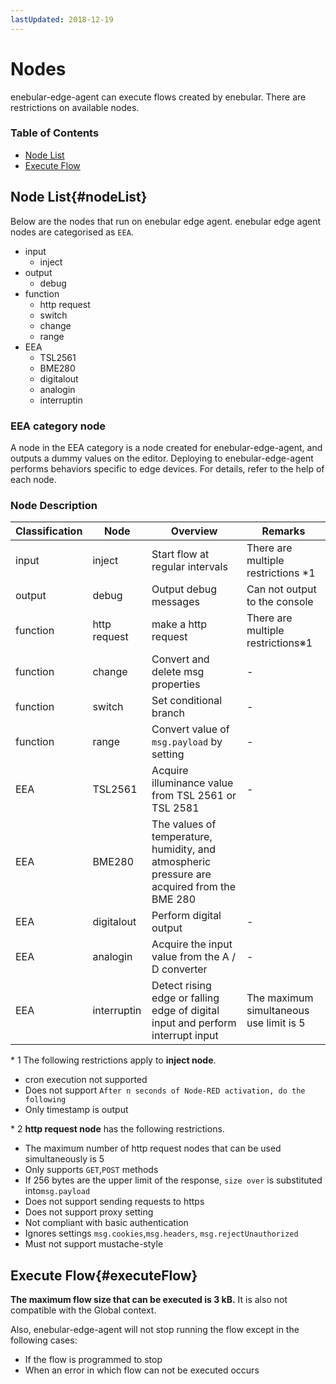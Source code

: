 ```yaml
---
lastUpdated: 2018-12-19
---
```


# Nodes

enebular-edge-agent can execute flows created by enebular.
There are restrictions on available nodes.

### Table of Contents

-   [Node List](#nodeList)
-   [Execute Flow](#executeFlow)

## Node List{#nodeList}

Below are the nodes that run on enebular edge agent.
enebular edge agent nodes are categorised as `EEA`.

-   input
    -   inject
-   output
    -   debug
-   function
    -   http request
    -   switch
    -   change
    -   range
-   EEA
    -   TSL2561
    -   BME280
    -   digitalout
    -   analogin
    -   interruptin

### EEA category node

A node in the EEA category is a node created for enebular-edge-agent, and outputs a dummy values on the editor.
Deploying to enebular-edge-agent performs behaviors specific to edge devices.
For details, refer to the help of each node.

### Node Description

| Classification | Node | Overview | Remarks |
| --- | --- | --- | --- |
| input          | inject       | Start flow at regular intervals                                                               | There are multiple restrictions *1     |
| output         | debug        | Output debug messages                                                                         | Can not output to the console           |
| function       | http request | make a http request                                                                           | There are multiple restrictions※1       |
| function       | change       | Convert and delete msg properties                                                             | -                                       |
| function       | switch       | Set conditional branch                                                                        | -                                       |
| function       | range        | Convert value of `msg.payload` by setting                                                     | -                                       |
| EEA            | TSL2561      | Acquire illuminance value from TSL 2561 or TSL 2581                                           | -                                       |
| EEA            | BME280       | The values ​​of temperature, humidity, and atmospheric pressure are acquired from the BME 280 |                                         |
| EEA            | digitalout   | Perform digital output                                                                        | -                                       |
| EEA            | analogin     | Acquire the input value from the A / D converter                                              | -                                       |
| EEA            | interruptin  | Detect rising edge or falling edge of digital input and perform interrupt input               | The maximum simultaneous use limit is 5 |

\* 1 The following restrictions apply to **inject node**.

-   cron execution not supported
-   Does not support `After n seconds of Node-RED activation, do the following`
-   Only timestamp is output

\* 2 **http request node** has the following restrictions.

-   The maximum number of http request nodes that can be used simultaneously is 5
-   Only supports `GET`,`POST` methods
-   If 256 bytes are the upper limit of the response, `size over` is substituted into`msg.payload`
-   Does not support sending requests to https
-   Does not support proxy setting
-   Not compliant with basic authentication
-   Ignores settings `msg.cookies`,`msg.headers`, `msg.rejectUnauthorized`
-   Must not support mustache-style

## Execute Flow{#executeFlow}

**The maximum flow size that can be executed is 3 kB.** It is also not compatible with the Global context.

Also, enebular-edge-agent will not stop running the flow except in the following cases:

-   If the flow is programmed to stop
-   When an error in which flow can not be executed occurs

